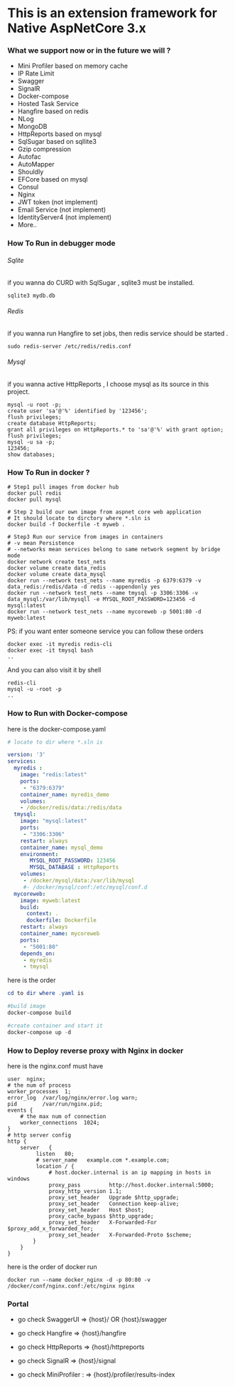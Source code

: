 

# This is an extension framework for Native AspNetCore 3.x

### What we support now or in the future we will ?

- Mini Profiler based on memory cache
- IP Rate Limit
- Swagger
- SignalR
- Docker-compose
- Hosted Task Service
- Hangfire based on redis
- NLog
- MongoDB
- HttpReports based on mysql 
- SqlSugar based on sqllite3
- Gzip compression
- Autofac
- AutoMapper
- Shouldly
- EFCore  based on mysql 
- Consul
- Nginx
- JWT token  (not implement)
- Email Service  (not implement)
- IdentityServer4  (not implement)
- More..

### How To Run in debugger mode

###### Sqlite

if you wanna do CURD with SqlSugar , sqlite3 must be installed.

```shell
sqlite3 mydb.db
```

###### Redis

if  you wanna run Hangfire to set jobs, then redis service should be started .

```shell
sudo redis-server /etc/redis/redis.conf
```

###### Mysql 

if you wanna active HttpReports , I choose mysql as its source in this project.

```shell
mysql -u root -p;
create user 'sa'@'%' identified by '123456';
flush privileges;
create database HttpReports;
grant all privileges on HttpReports.* to 'sa'@'%' with grant option;
flush privileges;
mysql -u sa -p;
123456;
show databases;
```

### How To Run in docker ?

```shell
# Step1 pull images from docker hub
docker pull redis
docker pull mysql

# Step 2 build our own image from aspnet core web application
# It should locate to dirctory where *.sln is 
docker build -f Dockerfile -t myweb .

# Step3 Run our service from images in containers
# -v mean Persistence
# --networks mean services belong to same network segment by bridge mode
docker network create test_nets
docker volume create data_redis
docker volume create data_mysql
docker run --network test_nets --name myredis -p 6379:6379 -v data_redis:/redis/data -d redis --appendonly yes
docker run --network test_nets --name tmysql -p 3306:3306 -v data_mysql:/var/lib/mysqll -e MYSQL_ROOT_PASSWORD=123456 -d mysql:latest
docker run --network test_nets --name mycoreweb -p 5001:80 -d myweb:latest

```

PS: if you want enter someone service you can follow these orders

```shell
docker exec -it myredis redis-cli
docker exec -it tmysql bash
..
```

And you can also visit it by shell

```shell
redis-cli
mysql -u -root -p
..
```

### How to Run with Docker-compose

here is the docker-compose.yaml

```yaml
# locate to dir where *.sln is

version: '3'
services:
  myredis :
    image: "redis:latest"
    ports:
     - "6379:6379"
    container_name: myredis_demo
    volumes:
    - /docker/redis/data:/redis/data
  tmysql:
    image: "mysql:latest"
    ports:
     - "3306:3306"
    restart: always
    container_name: mysql_demo
    environment:
       MYSQL_ROOT_PASSWORD: 123456
       MYSQL_DATABASE : HttpReports
    volumes:
     - /docker/mysql/data:/var/lib/mysql
     #- /docker/mysql/conf:/etc/mysql/conf.d
  mycoreweb:
    image: myweb:latest
    build:
      context: .
      dockerfile: Dockerfile
    restart: always
    container_name: mycoreweb
    ports:
     - "5001:80"
    depends_on:
     - myredis
     - tmysql
```

here is the order

```powershell
cd to dir where .yaml is

#build image
docker-compose build

#create container and start it
docker-compose up -d
```

### How to Deploy reverse proxy with Nginx in docker

here is the nginx.conf must have

```shell
user  nginx;
# the num of process
worker_processes  1;
error_log  /var/log/nginx/error.log warn;
pid        /var/run/nginx.pid;
events {
	# the max num of connection
    worker_connections  1024;
}
# http server config
http {
	server	 {
   		 listen   80;
   		 # server_name   example.com *.example.com;
   		 location / {
			 # host.docker.internal is an ip mapping in hosts in windows
      		 proxy_pass         http://host.docker.internal:5000;
     		 proxy_http_version 1.1;
       		 proxy_set_header   Upgrade $http_upgrade;
       		 proxy_set_header   Connection keep-alive;
       		 proxy_set_header   Host $host;
       		 proxy_cache_bypass $http_upgrade;
       		 proxy_set_header   X-Forwarded-For $proxy_add_x_forwarded_for;
       		 proxy_set_header   X-Forwarded-Proto $scheme;
    	}
	}
}
```

here is the order of docker run

```shell
docker run --name docker_nginx -d -p 80:80 -v /docker/conf/nginx.conf:/etc/nginx nginx
```



### Portal

- go check SwaggerUI  => {host}/  OR  {host}/swagger

- go check Hangfire  => {host}/hangfire 

- go check HttpReports  => {host}/httpreports

- go check SignalR => {host}/signal

- go check MiniProfiler : => {host}/profiler/results-index


